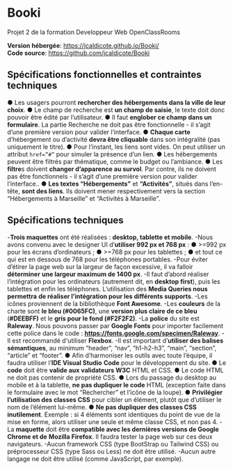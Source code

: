 # Booki

Projet 2 de la formation Developpeur Web OpenClassRooms

**Version hébergée**: https://jcaldicote.github.io/Booki/  
**Code source**: https://github.com/jcaldicote/Booki

## Spécifications fonctionnelles et contraintes techniques

● Les usagers pourront **rechercher des hébergements dans la ville de leur choix**.
● Le champ de recherche est **un champ de saisie**, le texte doit donc pouvoir être
édité par l’utilisateur.
● Il faut **englober ce champ dans un formulaire**. La partie Recherche ne doit pas
être fonctionnelle - il s’agit d’une première version pour valider l’interface.
● **Chaque carte** d’hébergement ou d’activité **devra être cliquable** dans son
intégralité (pas uniquement le titre).
● Pour l’instant, les liens sont vides. On peut utiliser un attribut `href=”#”` pour
simuler la présence d’un lien.
● Les hébergements peuvent être filtrés par thématique, comme le budget ou
l’ambiance.
● Les **filtre**s doivent **changer d’apparence au survol**. Par contre, ils ne doivent pas
être fonctionnels - il s’agit d’une première version pour valider l’interface..
● **Les textes “Hébergements”** et **“Activités”**, situés dans l’en-tête, **sont des liens**. Ils
doivent mener respectivement vers la section “Hébergements à Marseille” et
“Activités à Marseille”.

## Spécifications techniques

-**Trois maquettes** ont été réalisées : **desktop, tablette et mobile**.
-Nous avons convenu avec le designer UI d’**utiliser 992 px et 768 px** :
● >=992 px pour les écrans d’ordinateurs ;
● >=768 px pour les tablettes ;
● et tout ce qui est en dessous de 768 pour les téléphones portables.
-Pour éviter d’étirer la page web sur la largeur de façon excessive, il va falloir **déterminer**
**une largeur maximum de 1400 px**.
-Il faut d’abord réaliser l’intégration pour les ordinateurs (autrement dit, en **desktop first**),
puis les tablettes et enfin les téléphones. L’utilisation des **Media Queries nous permettra**
**de réaliser l’intégration pour les différents supports**.
-Les icônes proviennent de la bibliothèque **Font Awesome**.
-Les **couleurs** de la charte sont **le bleu (#0065FC)**, une **version plus claire de ce bleu**
(**#DEEBFF)** et le **gris pour le fond (#F2F2F2)**.
-La **police** du site est **Raleway**. Nous pouvons passer par **Google Fonts** pour importer
facilement cette police dans le code : **https://fonts.google.com/specimen/Raleway**.
-Il est recommandé d'utiliser **Flexbox**.
-Il est important d’**utiliser des balises sémantiques**, au minimum “header”, “nav”,
“h1-h2-h3”, “main”, “section”, “article” et “footer”.
● Afin d’harmoniser les outils avec toute l’équipe, il faudra utiliser l’**IDE Visual Studio**
**Code** pour le développement du site.
● Le **code** doit être **valide aux validateurs W3C** HTML et CSS.
● Le code HTML ne doit pas contenir de propriété CSS.
● Lors du passage du desktop au mobile et à la tablette, **ne pas dupliquer le code**
HTML (exception faite dans le formulaire avec le mot “Rechercher” et l’icône de la
loupe).
● **Privilégier l’utilisation des classes CSS** pour cibler un élément, plutôt que d’utiliser
le nom de l’élément lui-même.
● **Ne pas dupliquer des classes CSS inutilement**. Exemple : si 4 éléments sont
identiques du point de vue de la mise en forme, alors utiliser une seule et même
classe CSS, et non pas 4.
-La **maquette** doit être **compatible avec les dernières versions de Google Chrome et de**
**Mozilla Firefox**. Il faudra tester la page web sur ces deux navigateurs.
-Aucun framework CSS (type BootStrap ou Tailwind CSS) ou préprocesseur CSS (type Sass
ou Less) ne doit être utilisé.
-Aucun autre langage ne doit être utilisé (comme JavaScript, par exemple).
